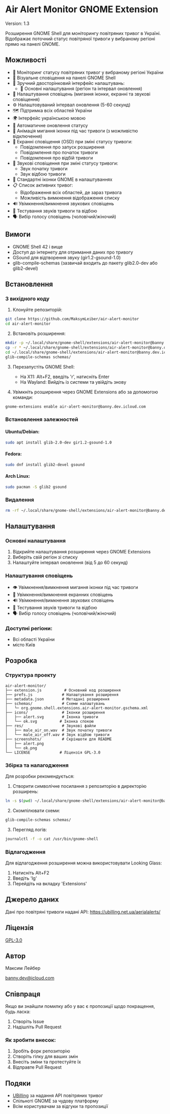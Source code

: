 # Air Alert Monitor GNOME Extension

Version: 1.3

Розширення GNOME Shell для моніторингу повітряних тривог в Україні. Відображає поточний статус повітряної тривоги у вибраному регіоні прямо на панелі GNOME.

## Можливості

- 🚨 Моніторинг статусу повітряних тривог у вибраному регіоні України
- 🔔 Візуальне сповіщення на панелі GNOME Shell
- 🎯 Зручний двосторінковий інтерфейс налаштувань:
  - 📍 Основні налаштування (регіон та інтервал оновлення)
- 🔧 Налаштування сповіщень (мигання іконки, екранні та звукові сповіщення)
- ⚙️ Налаштовуваний інтервал оновлення (5-60 секунд)
- 🗺️ Підтримка всіх областей України
- 🌍 Інтерфейс українською мовою
- 🔄 Автоматичне оновлення статусу
- 🎯 Анімація мигання іконки під час тривоги (з можливістю відключення)
- 📱 Екранні сповіщення (OSD) при зміні статусу тривоги:
  - Повідомлення про запуск розширення 
  - Повідомлення про початок тривоги 
  - Повідомлення про відбій тривоги 
- 🎨 Звукові сповіщення при зміні статусу тривоги:
  - Звук початку тривоги
  - Звук відбою тривоги
- 🎨 Стандартні іконки GNOME в налаштуваннях
- 📋 Список активних тривог:
  - Відображення всіх областей, де зараз тривога
  - Можливість вимкнення відображення списку
- 🔊 Увімкнення/вимкнення звукових сповіщень
- 🎵 Тестування звуків тривоги та відбою
- 🗣️ Вибір голосу сповіщень (чоловічий/жіночий)

## Вимоги

- GNOME Shell 42 і вище
- Доступ до інтернету для отримання даних про тривогу
- GSound для відтворення звуку (gir1.2-gsound-1.0)
- glib-compile-schemas (зазвичай входить до пакету glib2.0-dev або glib2-devel)

## Встановлення

### З вихідного коду

1. Клонуйте репозиторій:

```bash
git clone https://github.com/MaksymLeiber/air-alert-monitor
cd air-alert-monitor
```

2. Встановіть розширення:

```bash
mkdir -p ~/.local/share/gnome-shell/extensions/air-alert-monitor@banny.dev.icloud.com
cp -r * ~/.local/share/gnome-shell/extensions/air-alert-monitor@banny.dev.icloud.com/
cd ~/.local/share/gnome-shell/extensions/air-alert-monitor@banny.dev.icloud.com
glib-compile-schemas schemas/
```

3. Перезапустіть GNOME Shell:
   - На X11: Alt+F2, введіть 'r', натисніть Enter
   - На Wayland: Вийдіть із системи та увійдіть знову

4. Увімкніть розширення через GNOME Extensions або за допомогою команди:

```bash
gnome-extensions enable air-alert-monitor@banny.dev.icloud.com
```

### Встановлення залежностей

#### Ubuntu/Debian:

```bash
sudo apt install glib-2.0-dev gir1.2-gsound-1.0
```

#### Fedora:

```bash
sudo dnf install glib2-devel gsound
```

#### Arch Linux:

```bash
sudo pacman -S glib2 gsound
```

### Видалення

```bash
rm -rf ~/.local/share/gnome-shell/extensions/air-alert-monitor@banny.dev.icloud.com
```

## Налаштування

### Основні налаштування
1. Відкрийте налаштування розширення через GNOME Extensions
2. Виберіть свій регіон зі списку
3. Налаштуйте інтервал оновлення (від 5 до 60 секунд)

### Налаштування сповіщень
- 👁️ Увімкнення/вимкнення мигання іконки під час тривоги
- 🔔 Увімкнення/вимкнення екранних сповіщень
- 🔊 Увімкнення/вимкнення звукових сповіщень
- 🎵 Тестування звуків тривоги та відбою
- 🗣️ Вибір голосу сповіщень (чоловічий/жіночий)

### Доступні регіони:
- Всі області України
- місто Київ

## Розробка

### Структура проекту
```
air-alert-monitor/
├── extension.js          # Основний код розширення
├── prefs.js             # Налаштування розширення
├── metadata.json        # Метадані розширення
├── schemas/             # Схеми налаштувань
│   └─ org.gnome.shell.extensions.air-alert-monitor.gschema.xml
├── icons/               # Іконки розширення
│   ├── alert.svg        # Іконка тривоги
│   └── ok.svg          # Іконка спокою
├── res/                 # Звукові файли
│   ├── male_air_on.wav  # Звук початку тривоги
│   └── male_air_off.wav # Звук відбою тривоги
├── screenshots/         # Скріншоти для README
│   ├── alert.png
│   └── ok.png
└── LICENSE             # Ліцензія GPL-3.0
```


### Збірка та налагодження

Для розробки рекомендується:
1. Створити символічне посилання з репозиторію в директорію розширень:

```bash
ln -s $(pwd) ~/.local/share/gnome-shell/extensions/air-alert-monitor@banny.dev.icloud.com
```

2. Скомпілювати схеми:

```bash
glib-compile-schemas schemas/
```

3. Перегляд логів:

```bash
journalctl -f -o cat /usr/bin/gnome-shell
```

### Відлагодження
Для відлагодження розширення можна використовувати Looking Glass:
1. Натисніть Alt+F2
2. Введіть 'lg'
3. Перейдіть на вкладку 'Extensions'

## Джерело даних

Дані про повітряні тривоги надані API: https://ubilling.net.ua/aerialalerts/


## Ліцензія

[GPL-3.0](LICENSE)

## Автор

Максим Лейбер

banny.dev@icloud.com

## Співпраця

Якщо ви знайшли помилку або у вас є пропозиції щодо покращення, будь ласка:
1. Створіть Issue
2. Надішліть Pull Request

### Як зробити внесок:
1. Зробіть форк репозиторію
2. Створіть гілку для ваших змін
3. Внесіть зміни та протестуйте їх
4. Відправте Pull Request

## Подяки

- [UBilling](https://ubilling.net.ua/) за надання API повітряних тривог
- Спільноті GNOME за чудову платформу
- Всім користувачам за відгуки та пропозиції

